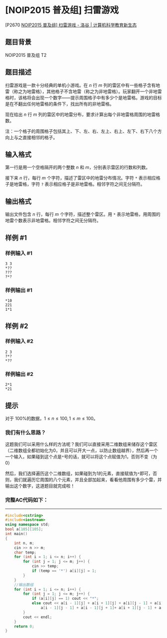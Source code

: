 # [NOIP2015 普及组] 扫雷游戏

[P2670 [NOIP2015 普及组\] 扫雷游戏 - 洛谷 | 计算机科学教育新生态](https://www.luogu.com.cn/problem/P2670)

## 题目背景

NOIP2015 普及组 T2

## 题目描述

扫雷游戏是一款十分经典的单机小游戏。在 $n$ 行 $m$ 列的雷区中有一些格子含有地雷（称之为地雷格），其他格子不含地雷（称之为非地雷格）。玩家翻开一个非地雷格时，该格将会出现一个数字——提示周围格子中有多少个是地雷格。游戏的目标是在不翻出任何地雷格的条件下，找出所有的非地雷格。

现在给出 $n$ 行 $m$ 列的雷区中的地雷分布，要求计算出每个非地雷格周围的地雷格数。

注：一个格子的周围格子包括其上、下、左、右、左上、右上、左下、右下八个方向上与之直接相邻的格子。

## 输入格式

第一行是用一个空格隔开的两个整数 $n$ 和 $m$，分别表示雷区的行数和列数。

接下来 $n$ 行，每行 $m$ 个字符，描述了雷区中的地雷分布情况。字符 $\texttt{*}$ 表示相应格子是地雷格，字符 $\texttt{?}$ 表示相应格子是非地雷格。相邻字符之间无分隔符。

## 输出格式

输出文件包含 $n$ 行，每行 $m$ 个字符，描述整个雷区。用 $\texttt{*}$ 表示地雷格，用周围的地雷个数表示非地雷格。相邻字符之间无分隔符。

## 样例 #1

### 样例输入 #1

```
3 3
*??
???
?*?
```

### 样例输出 #1

```
*10
221
1*1
```

## 样例 #2

### 样例输入 #2

```
2 3
?*?
*??
```

### 样例输出 #2

```
2*1
*21
```

## 提示

对于 $100\%$的数据，$1≤n≤100, 1≤m≤100$。





### 我们有什么思路？

这题我们可以采用什么样的方法呢？我们可以直接采用二维数组来储存这个雷区（二维数组全都初始化为0，并且可以开大一点，以防止数组越界），然后再一个一个输入，如果碰到这个点是`*`号的话，就可以将这个点赋值为1，否则不变（为0）

然后，我们选择遍历这个二维数组，如果碰到为1的元素，直接赋值为`*`即可，否则，我们就遍历它周围的八个元素，并且全部加起来，看看他周围有多少个雷，并输出这个数字，这道题目就完成啦！

### 完整AC代码如下：


------------

```cpp
#include<cstring>
#include<iostream>
using namespace std;
bool a[105][105];
int main()
{
	int n, m;
	cin >> n >> m;
	char temp;
	for (int i = 1; i <= n; i++) {
		for (int j = 1; j <= m; j++) {
			cin >> temp;
			if (temp == '*') a[i][j] = 1;
		}
	}
	//输出数组
	for (int i = 1; i <= n; i++) {
		for (int j = 1; j <= m; j++) {
			if (a[i][j] == 1) cout << "*";
			else cout << a[i - 1][j] + a[i + 1][j] + a[i][j - 1] + a[i][j + 1] +
                a[i - 1][j - 1] + a[i - 1][j + 1]+ a[i + 1][j - 1] + a[i + 1][j + 1];
		}
		cout << endl;
	}
	return 0;
}

```

